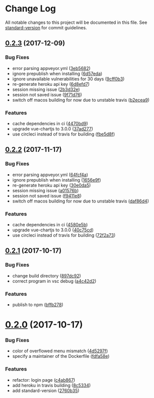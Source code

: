 # Change Log

All notable changes to this project will be documented in this file. See [standard-version](https://github.com/conventional-changelog/standard-version) for commit guidelines.

<a name="0.2.3"></a>
## [0.2.3](https://github.com/clarkdo/hare/compare/v0.2.1...v0.2.3) (2017-12-09)


### Bug Fixes

* error parsing appveyor.yml ([3eb5682](https://github.com/clarkdo/hare/commit/3eb5682))
* ignore prepublish when installing ([6d57eda](https://github.com/clarkdo/hare/commit/6d57eda))
* ignore unavailable vulnerabilities for 30 days ([9cff0b3](https://github.com/clarkdo/hare/commit/9cff0b3))
* re-generate heroku api key ([6d8efd7](https://github.com/clarkdo/hare/commit/6d8efd7))
* session missing issue ([2b3d32e](https://github.com/clarkdo/hare/commit/2b3d32e))
* session not saved issue ([9f71d76](https://github.com/clarkdo/hare/commit/9f71d76))
* switch off macos building for now due to unstable travis ([b2ecea9](https://github.com/clarkdo/hare/commit/b2ecea9))


### Features

* cache dependencies in ci ([4470bd9](https://github.com/clarkdo/hare/commit/4470bd9))
* upgrade vue-chartjs to 3.0.0 ([37ad277](https://github.com/clarkdo/hare/commit/37ad277))
* use circleci instead of travis for building ([fbe5d8f](https://github.com/clarkdo/hare/commit/fbe5d8f))



<a name="0.2.2"></a>
## [0.2.2](https://github.com/clarkdo/hare/compare/v0.2.1...v0.2.2) (2017-11-17)


### Bug Fixes

* error parsing appveyor.yml ([64fcf4a](https://github.com/clarkdo/hare/commit/64fcf4a))
* ignore prepublish when installing ([1656e9f](https://github.com/clarkdo/hare/commit/1656e9f))
* re-generate heroku api key ([30e0da5](https://github.com/clarkdo/hare/commit/30e0da5))
* session missing issue ([a01576b](https://github.com/clarkdo/hare/commit/a01576b))
* session not saved issue ([f9411e8](https://github.com/clarkdo/hare/commit/f9411e8))
* switch off macos building for now due to unstable travis ([daf86d4](https://github.com/clarkdo/hare/commit/daf86d4))


### Features

* cache dependencies in ci ([4580e5b](https://github.com/clarkdo/hare/commit/4580e5b))
* upgrade vue-chartjs to 3.0.0 ([40c75cd](https://github.com/clarkdo/hare/commit/40c75cd))
* use circleci instead of travis for building ([72f2a73](https://github.com/clarkdo/hare/commit/72f2a73))



<a name="0.2.1"></a>
## [0.2.1](https://github.com/clarkdo/hare/compare/v0.2.0...v0.2.1) (2017-10-17)


### Bug Fixes

* change build directory ([897dc92](https://github.com/clarkdo/hare/commit/897dc92))
* correct program in vsc debug ([a4c42d2](https://github.com/clarkdo/hare/commit/a4c42d2))


### Features

* publish to npm ([bffb278](https://github.com/clarkdo/hare/commit/bffb278))



<a name="0.2.0"></a>
# [0.2.0](https://github.com/clarkdo/hare/compare/v0.1.4...v0.2.0) (2017-10-17)


### Bug Fixes

* color of overflowed menu mismatch ([4d5297f](https://github.com/clarkdo/hare/commit/4d5297f))
* specify a maintainer of the Dockerfile ([fdfa58e](https://github.com/clarkdo/hare/commit/fdfa58e))


### Features

* refactor: login page ([c4ab867](https://github.com/clarkdo/hare/commit/c4ab867))
* add heroku in travis building ([8c5334](https://github.com/clarkdo/hare/commit/8c5334))
* add standard-version ([2760b35](https://github.com/clarkdo/hare/commit/2760b35))
